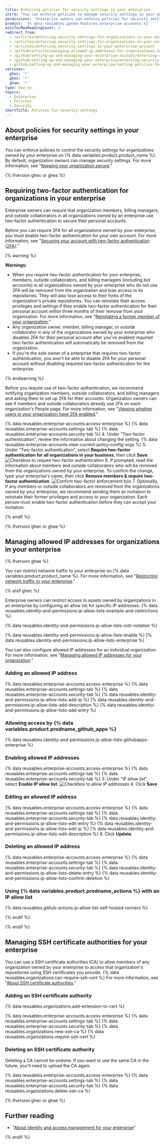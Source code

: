 ```yaml
---
title: Enforcing policies for security settings in your enterprise
intro: "You can enforce policies to manage security settings in your enterprise's organizations, or allow policies to be set in each organization."
permissions: 'Enterprise owners can enforce policies for security settings in an enterprise.'
product: '{% data reusables.gated-features.enterprise-accounts %}'
miniTocMaxHeadingLevel: 3
redirect_from:
  - /articles/enforcing-security-settings-for-organizations-in-your-business-account/
  - /articles/enforcing-security-settings-for-organizations-in-your-enterprise-account/
  - /articles/enforcing-security-settings-in-your-enterprise-account
  - /github/articles/managing-allowed-ip-addresses-for-organizations-in-your-enterprise-account
  - /github/setting-up-and-managing-your-enterprise-account/enforcing-security-settings-in-your-enterprise-account
  - /github/setting-up-and-managing-your-enterprise/enforcing-security-settings-in-your-enterprise-account
  - github/setting-up-and-managing-your-enterprise/setting-policies-for-organizations-in-your-enterprise-account/enforcing-security-settings-in-your-enterprise-account
versions:
  ghec: '*'
  ghes: '*'
  ghae: '*'
type: how_to
topics:
  - Enterprise
  - Policies
  - Security
shortTitle: Policies for security settings
---
```


## About policies for security settings in your enterprise

You can enforce policies to control the security settings for organizations owned by your enterprise on {% data variables.product.product_name %}. By default, organization owners can manage security settings. For more information, see "[Keeping your organization secure](/organizations/keeping-your-organization-secure)."

{% ifversion ghec or ghes %}

## Requiring two-factor authentication for organizations in your enterprise

Enterprise owners can require that organization members, billing managers, and outside collaborators in all organizations owned by an enterprise use two-factor authentication to secure their personal accounts.

Before you can require 2FA for all organizations owned by your enterprise, you must enable two-factor authentication for your own account. For more information, see "[Securing your account with two-factor authentication (2FA)](/articles/securing-your-account-with-two-factor-authentication-2fa/)."

{% warning %}

**Warnings:**

- When you require two-factor authentication for your enterprise, members, outside collaborators, and billing managers (including bot accounts) in all organizations owned by your enterprise who do not use 2FA will be removed from the organization and lose access to its repositories. They will also lose access to their forks of the organization's private repositories. You can reinstate their access privileges and settings if they enable two-factor authentication for their personal account within three months of their removal from your organization. For more information, see "[Reinstating a former member of your organization](/articles/reinstating-a-former-member-of-your-organization)."
- Any organization owner, member, billing manager, or outside collaborator in any of the organizations owned by your enterprise who disables 2FA for their personal account after you've enabled required two-factor authentication will automatically be removed from the organization.
- If you're the sole owner of a enterprise that requires two-factor authentication, you won't be able to disable 2FA for your personal account without disabling required two-factor authentication for the enterprise.

{% endwarning %}

Before you require use of two-factor authentication, we recommend notifying organization members, outside collaborators, and billing managers and asking them to set up 2FA for their accounts. Organization owners can see if members and outside collaborators already use 2FA on each organization's People page. For more information, see "[Viewing whether users in your organization have 2FA enabled](/articles/viewing-whether-users-in-your-organization-have-2fa-enabled)."

{% data reusables.enterprise-accounts.access-enterprise %}
{% data reusables.enterprise-accounts.settings-tab %}
{% data reusables.enterprise-accounts.security-tab %}
4. Under "Two-factor authentication", review the information about changing the setting. {% data reusables.enterprise-accounts.view-current-policy-config-orgs %}
5. Under "Two-factor authentication", select **Require two-factor authentication for all organizations in your business**, then click **Save**.
  ![Checkbox to require two-factor authentication](/assets/images/help/business-accounts/require-2fa-checkbox.png)
6. If prompted, read the information about members and outside collaborators who will be removed from the organizations owned by your enterprise. To confirm the change, type your enterprise's name, then click **Remove members & require two-factor authentication**.
  ![Confirm two-factor enforcement box](/assets/images/help/business-accounts/confirm-require-2fa.png)
7. Optionally, if any members or outside collaborators are removed from the organizations owned by your enterprise, we recommend sending them an invitation to reinstate their former privileges and access to your organization. Each person must enable two-factor authentication before they can accept your invitation.

{% endif %}

{% ifversion ghec or ghae %}

## Managing allowed IP addresses for organizations in your enterprise

{% ifversion ghae %}

You can restrict network traffic to your enterprise on {% data variables.product.product_name %}. For more information, see "[Restricting network traffic to your enterprise](/admin/configuration/configuring-your-enterprise/restricting-network-traffic-to-your-enterprise)."

{% elsif ghec %}

Enterprise owners can restrict access to assets owned by organizations in an enterprise by configuring an allow list for specific IP addresses. {% data reusables.identity-and-permissions.ip-allow-lists-example-and-restrictions %}

{% data reusables.identity-and-permissions.ip-allow-lists-cidr-notation %}

{% data reusables.identity-and-permissions.ip-allow-lists-enable %} {% data reusables.identity-and-permissions.ip-allow-lists-enterprise %} 

You can also configure allowed IP addresses for an individual organization. For more information, see "[Managing allowed IP addresses for your organization](/organizations/keeping-your-organization-secure/managing-allowed-ip-addresses-for-your-organization)."

### Adding an allowed IP address

{% data reusables.enterprise-accounts.access-enterprise %}
{% data reusables.enterprise-accounts.settings-tab %}
{% data reusables.enterprise-accounts.security-tab %}
{% data reusables.identity-and-permissions.ip-allow-lists-add-ip %}
{% data reusables.identity-and-permissions.ip-allow-lists-add-description %}
{% data reusables.identity-and-permissions.ip-allow-lists-add-entry %}

### Allowing access by {% data variables.product.prodname_github_apps %}

{% data reusables.identity-and-permissions.ip-allow-lists-githubapps-enterprise %}

### Enabling allowed IP addresses

{% data reusables.enterprise-accounts.access-enterprise %}
{% data reusables.enterprise-accounts.settings-tab %}
{% data reusables.enterprise-accounts.security-tab %}
3. Under "IP allow list", select **Enable IP allow list**.
  ![Checkbox to allow IP addresses](/assets/images/help/security/enable-ip-allowlist-enterprise-checkbox.png)
4. Click **Save**.

### Editing an allowed IP address

{% data reusables.enterprise-accounts.access-enterprise %}
{% data reusables.enterprise-accounts.settings-tab %}
{% data reusables.enterprise-accounts.security-tab %}
{% data reusables.identity-and-permissions.ip-allow-lists-edit-entry %}
{% data reusables.identity-and-permissions.ip-allow-lists-edit-ip %}
{% data reusables.identity-and-permissions.ip-allow-lists-edit-description %}
8. Click **Update**.

### Deleting an allowed IP address

{% data reusables.enterprise-accounts.access-enterprise %}
{% data reusables.enterprise-accounts.settings-tab %}
{% data reusables.enterprise-accounts.security-tab %}
{% data reusables.identity-and-permissions.ip-allow-lists-delete-entry %}
{% data reusables.identity-and-permissions.ip-allow-lists-confirm-deletion %}

### Using {% data variables.product.prodname_actions %} with an IP allow list

{% data reusables.github-actions.ip-allow-list-self-hosted-runners %}

{% endif %}

{% endif %}

## Managing SSH certificate authorities for your enterprise

You can use a SSH certificate authorities (CA) to allow members of any organization owned by your enterprise to access that organization's repositories using SSH certificates you provide. {% data reusables.organizations.can-require-ssh-cert %} For more information, see "[About SSH certificate authorities](/organizations/managing-git-access-to-your-organizations-repositories/about-ssh-certificate-authorities)."

### Adding an SSH certificate authority

{% data reusables.organizations.add-extension-to-cert %}

{% data reusables.enterprise-accounts.access-enterprise %}
{% data reusables.enterprise-accounts.settings-tab %}
{% data reusables.enterprise-accounts.security-tab %}
{% data reusables.organizations.new-ssh-ca %}
{% data reusables.organizations.require-ssh-cert %}

### Deleting an SSH certificate authority

Deleting a CA cannot be undone. If you want to use the same CA in the future, you'll need to upload the CA again.

{% data reusables.enterprise-accounts.access-enterprise %}
{% data reusables.enterprise-accounts.settings-tab %}
{% data reusables.enterprise-accounts.security-tab %}
{% data reusables.organizations.delete-ssh-ca %}

{% ifversion ghec or ghae %}

## Further reading

- "[About identity and access management for your enterprise](/admin/authentication/managing-identity-and-access-for-your-enterprise/about-identity-and-access-management-for-your-enterprise)"

{% endif %}